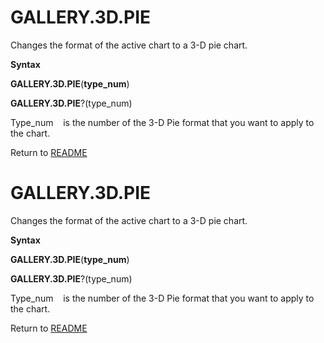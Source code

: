 # GALLERY.3D.PIE

Changes the format of the active chart to a 3-D pie chart.

**Syntax**

**GALLERY.3D.PIE**(**type\_num**)

**GALLERY.3D.PIE**?(type\_num)

Type\_num&nbsp;&nbsp;&nbsp;&nbsp;is the number of the 3-D Pie format
that you want to apply to the chart.



Return to [README](README.md#G)

# GALLERY.3D.PIE

Changes the format of the active chart to a 3-D pie chart.

**Syntax**

**GALLERY.3D.PIE**(**type\_num**)

**GALLERY.3D.PIE**?(type\_num)

Type\_num&nbsp;&nbsp;&nbsp;&nbsp;is the number of the 3-D Pie format
that you want to apply to the chart.



Return to [README](README.md#G)

